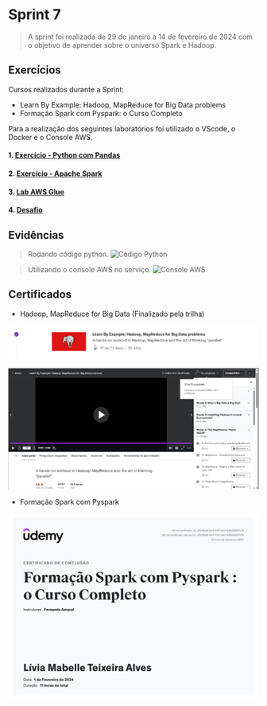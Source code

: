 # Sprint 7

> A sprint foi realizada de 29 de janeiro a 14 de fevereiro de 2024 com o objetivo de aprender sobre o universo Spark e Hadoop.

## Exercícios  

Cursos realizados durante a Sprint:
- Learn By Example: Hadoop, MapReduce for Big Data problems
- Formação Spark com Pyspark: o Curso Completo

Para a realização dos seguintes laboratórios foi utilizado o VScode, o Docker e o Console AWS.

#### 1. [Exercício - Python com Pandas](exercicios/python//README.md)

#### 2. [Exercício - Apache Spark](exercicios/apache/)

#### 3. [Lab AWS Glue](exercicios/glue/)

#### 4. [Desafio](../desafio/README.md)

## Evidências

> Rodando código python.
![Código Python](evidencias/)

> Utilizando o console AWS no serviço.
![Console AWS](evidencias/)

## Certificados

- Hadoop, MapReduce for Big Data (Finalizado pela trilha)

![Cerificado Hadoop](certificados/hadoop1.png)

![Cerificado Hadoop](certificados/hadoop2.png)

- Formação Spark com Pyspark

![Cerificado Spark com Pyspark](certificados/spark.jpg)
